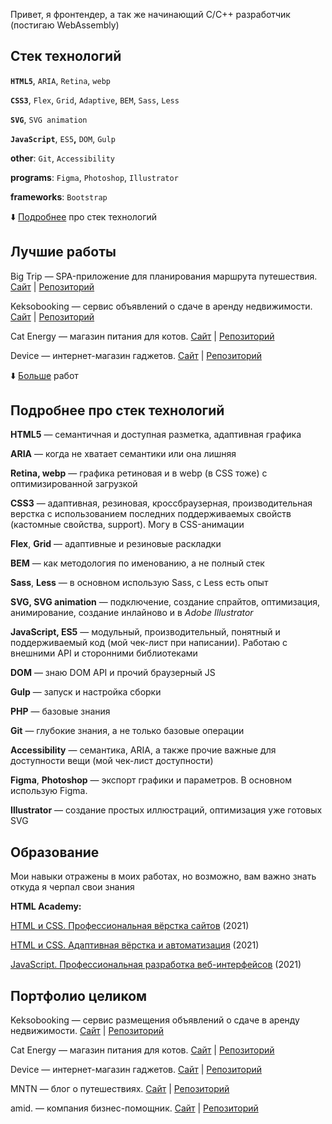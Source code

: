 Привет, я фронтендер, а так же начинающий C/C++ разработчик (постигаю WebAssembly)

## Стек технологий

**`HTML5`**, `ARIA`, `Retina`, `webp`

**`CSS3`**, `Flex`, `Grid`, `Adaptive`, `BEM`, `Sass`, `Less`

**`SVG`**, `SVG animation`

**`JavaScript`**, `ES5`**,** `DOM`, `Gulp`

**other**: `Git`, `Accessibility`

**programs**: `Figma`, `Photoshop`, `Illustrator`

**frameworks**: `Bootstrap`

⬇️ <a href="#stek">Подробнее</a> про стек технологий

## Лучшие работы

Big Trip — SPA-приложение для планирования маршрута путешествия. [Сайт](https://qostua.github.io/big-trip/public/index.html) | [Репозиторий](https://github.com/qostua/big-trip)

Keksobooking — сервис объявлений о сдаче в аренду недвижимости. [Сайт](https://qostua.github.io/keksobooking/) | [Репозиторий](https://github.com/qostua/keksobooking)

Сat Energy — магазин питания для котов. [Сайт](https://qostua.github.io/cat-energy/source/) | [Репозиторий](https://github.com/qostua/cat-energy)

Device — интернет-магазин гаджетов. [Сайт](https://qostua.github.io/device/) | [Репозиторий](https://github.com/qostua/device)

⬇️ <a href="#portfolio">Больше</a> работ

## <a name="stek">Подробнее про стек технологий</a>

**HTML5** — семантичная и доступная разметка, адаптивная графика

**ARIA** — когда не хватает семантики или она лишняя

**Retina, webp** — графика ретиновая и в webp (в CSS тоже) с оптимизированной загрузкой

**CSS3** — адаптивная, резиновая, кроссбраузерная, производительная верстка с использованием последних поддерживаемых свойств (кастомные свойства, support). Могу в CSS-анимации

**Flex**, **Grid** — адаптивные и резиновые раскладки

**BEM** — как методология по именованию, а не полный стек

**Sass**, **Less** — в основном использую Sass, с Less есть опыт

**SVG, SVG animation** — подключение, создание спрайтов, оптимизация, анимирование, создание инлайново и в *Adobe Illustrator*

**JavaScript, ES5** — модульный, производительный, понятный и поддерживаемый код (мой чек-лист при написании). Работаю с внешними API и сторонними библиотеками

**DOM** — знаю DOM API и прочий браузерный JS

**Gulp** — запуск и настройка сборки

**PHP** — базовые знания

**Git** — глубокие знания, а не только базовые операции

**Accessibility** — семантика, ARIA, а также прочие важные для доступности вещи (мой чек-лист доступности)

**Figma**, **Photoshop** — экспорт графики и параметров. В основном использую Figma.

**Illustrator** — создание простых иллюстраций, оптимизация уже готовых SVG

## Образование

Мои навыки отражены в моих работах, но возможно, вам важно знать откуда я черпал свои знания

**HTML Academy:** 

[HTML и CSS. Профессиональная вёрстка сайтов](https://github.com/qostua/device) (2021)

[HTML и CSS. Адаптивная вёрстка и автоматизация](https://github.com/qostua/cat-energy) (2021)

[JavaScript. Профессиональная разработка веб-интерфейсов](https://htmlacademy.ru/intensive/javascript) (2021)

## <a name="portfolio">Портфолио целиком</a>

Keksobooking — сервис размещения объявлений о сдаче в аренду недвижимости. [Сайт](https://qostua.github.io/keksobooking/) | [Репозиторий](https://github.com/qostua/keksobooking)

Сat Energy — магазин питания для котов. [Сайт](https://qostua.github.io/cat-energy/source/) | [Репозиторий](https://github.com/qostua/cat-energy)

Device — интернет-магазин гаджетов. [Сайт](https://qostua.github.io/device/) | [Репозиторий](https://github.com/qostua/device)

MNTN — блог о путешествиях. [Сайт](https://qostua.github.io/mntn/app/) | [Репозиторий](https://github.com/qostua/mntn)

amid. — компания бизнес-помощник. [Сайт](https://qostua.github.io/amid/app/) | [Репозиторий](https://github.com/qostua/amid)
